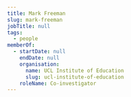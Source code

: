 ```yaml
---
title: Mark Freeman
slug: mark-freeman
jobTitle: null
tags:
  - people
memberOf:
  - startDate: null
    endDate: null
    organisation:
      name: UCL Institute of Education
      slug: ucl-institute-of-education
    roleName: Co-investigator
---
```

